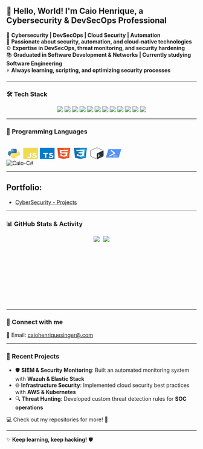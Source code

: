 ## 👋 Hello, World! I'm Caio Henrique, a Cybersecurity & DevSecOps Professional  

🔐 **Cybersecurity | DevSecOps | Cloud Security | Automation**  
🚀 **Passionate about security, automation, and cloud-native technologies**  
⚙️ **Expertise in DevSecOps, threat monitoring, and security hardening**  
📚 **Graduated in Software Development & Networks | Currently studying Software Engineering**  
⚡ **Always learning, scripting, and optimizing security processes**  

---

### 🛠 Tech Stack

<div align="center"> <img src="https://img.shields.io/badge/Linux-FCC624?style=for-the-badge&logo=linux&logoColor=black"/> <img src="https://img.shields.io/badge/Docker-2496ED?style=for-the-badge&logo=docker&logoColor=white"/> <img src="https://img.shields.io/badge/Kubernetes-326CE5?style=for-the-badge&logo=kubernetes&logoColor=white"/> <img src="https://img.shields.io/badge/Elastic%20Stack-005571?style=for-the-badge&logo=elasticstack&logoColor=white"/> <img src="https://img.shields.io/badge/Wazuh-EE4C2C?style=for-the-badge&logo=wazuh&logoColor=white"/> <img src="https://img.shields.io/badge/Grafana-F46800?style=for-the-badge&logo=grafana&logoColor=white"/> <img src="https://img.shields.io/badge/Zabbix-EE0000?style=for-the-badge&logo=zabbix&logoColor=white"/> <img src="https://img.shields.io/badge/Neovim-57A143?style=for-the-badge&logo=neovim&logoColor=white"/> <img src="https://img.shields.io/badge/SentinelOne-000000?style=for-the-badge&logo=sentinelone&logoColor=white"/> <img src="https://img.shields.io/badge/AWS-232F3E?style=for-the-badge&logo=amazonaws&logoColor=white"/> <img src="https://img.shields.io/badge/Node--RED-8F0000?style=for-the-badge&logo=nodered&logoColor=white"/> <img src="https://img.shields.io/badge/Low--Code-0000FF?style=for-the-badge&logo=lowcode&logoColor=white"/> </div>

---

### 🚀 Programming Languages

<div style="display: inline_block"><br> <img align="center" alt="Caio-Python" height="30" width="40" src="https://raw.githubusercontent.com/devicons/devicon/master/icons/python/python-original.svg"> <img align="center" alt="Caio-Js" height="30" width="40" src="https://raw.githubusercontent.com/devicons/devicon/master/icons/javascript/javascript-plain.svg"> <img align="center" alt="Caio-Ts" height="30" width="40" src="https://raw.githubusercontent.com/devicons/devicon/master/icons/typescript/typescript-plain.svg"> <img align="center" alt="Caio-HTML" height="30" width="40" src="https://raw.githubusercontent.com/devicons/devicon/master/icons/html5/html5-original.svg"> <img align="center" alt="Caio-CSS" height="30" width="40" src="https://raw.githubusercontent.com/devicons/devicon/master/icons/css3/css3-original.svg"> <img align="center" alt="Caio-Bash" height="30" width="40" src="https://raw.githubusercontent.com/devicons/devicon/master/icons/bash/bash-original.svg"> <img align="center" alt="Caio-PowerShell" height="30" width="40" src="https://raw.githubusercontent.com/devicons/devicon/master/icons/powershell/powershell-original.svg"> </div>
<img align="center" alt="Caio-C#" height="30" width="40" src="https://raw.githubusercontent.com/devicons/devicon/master/icons/c#/c#-original.svg"> </div>

---

<!-- Portfolio -->
## Portfolio:
- [CyberSecurity - Projects](https://chdevsec.github.io/Portfolio-projetc/)
  
---

### 📊 GitHub Stats & Activity

<div align="center" style="display: flex; flex-wrap: wrap; justify-content: center; gap: 10px;">  
  <img height="180em" src="https://github-readme-stats.vercel.app/api?username=CHDevSec&show_icons=true&theme=radical" />  
  <img height="180em" src="https://github-readme-stats.vercel.app/api/top-langs/?username=CHDevSec&layout=compact&theme=radical" />  
</div>

---

### 🔗 Connect with me

📩 Email: [caiohenriquesinger@.com](mailto:caiohenriquesinger@gmail.com)  

---

### 🚀 Recent Projects
- 🛡 **SIEM & Security Monitoring**: Built an automated monitoring system with **Wazuh & Elastic Stack**
- 🌐 **Infrastructure Security**: Implemented cloud security best practices with **AWS & Kubernetes**
- 🔍 **Threat Hunting**: Developed custom threat detection rules for **SOC operations**  

💻 Check out my repositories for more! 🚀  

---

✨ **Keep learning, keep hacking!** 🛡

